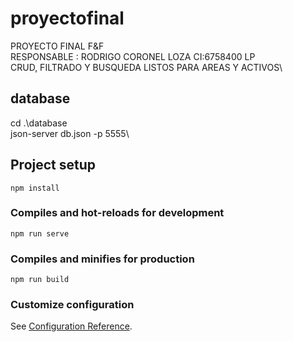 # proyectofinal

PROYECTO FINAL F&F\
RESPONSABLE : RODRIGO CORONEL LOZA CI:6758400 LP\
CRUD, FILTRADO Y BUSQUEDA LISTOS PARA AREAS Y ACTIVOS\

## database

cd .\database\
json-server db.json -p 5555\

## Project setup

```
npm install
```

### Compiles and hot-reloads for development

```
npm run serve
```

### Compiles and minifies for production

```
npm run build
```

### Customize configuration

See [Configuration Reference](https://cli.vuejs.org/config/).
